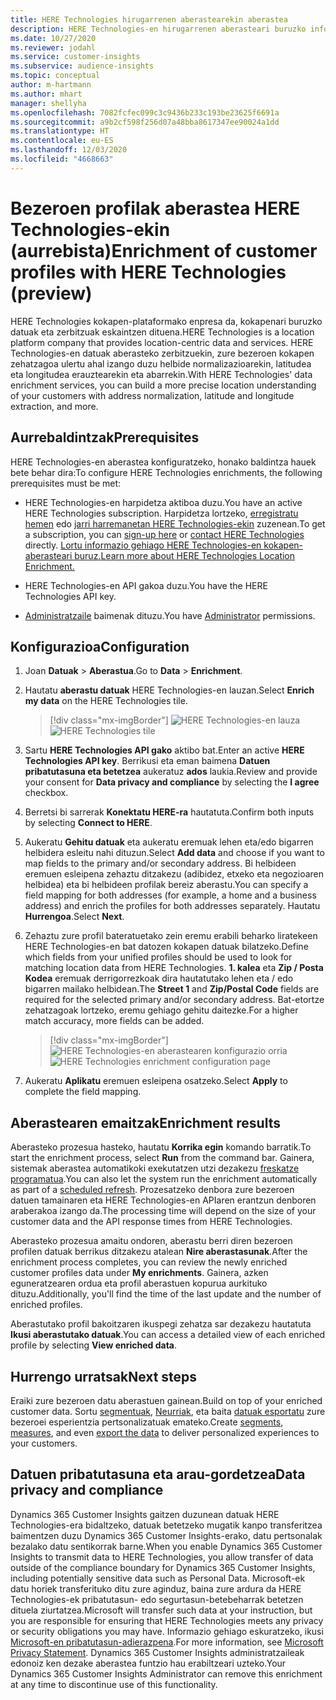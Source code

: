 ```yaml
---
title: HERE Technologies hirugarrenen aberastearekin aberastea
description: HERE Technologies-en hirugarrenen aberasteari buruzko informazio orokorra.
ms.date: 10/27/2020
ms.reviewer: jodahl
ms.service: customer-insights
ms.subservice: audience-insights
ms.topic: conceptual
author: m-hartmann
ms.author: mhart
manager: shellyha
ms.openlocfilehash: 7082fcfec099c3c9436b233c193be23625f6691a
ms.sourcegitcommit: a9b2cf598f256d07a48bba8617347ee90024a1dd
ms.translationtype: HT
ms.contentlocale: eu-ES
ms.lasthandoff: 12/03/2020
ms.locfileid: "4668663"
---
```

# <a name="enrichment-of-customer-profiles-with-here-technologies-preview"></a><span data-ttu-id="7ab8a-103">Bezeroen profilak aberastea HERE Technologies-ekin (aurrebista)</span><span class="sxs-lookup"><span data-stu-id="7ab8a-103">Enrichment of customer profiles with HERE Technologies (preview)</span></span>

<span data-ttu-id="7ab8a-104">HERE Technologies kokapen-plataformako enpresa da, kokapenari buruzko datuak eta zerbitzuak eskaintzen dituena.</span><span class="sxs-lookup"><span data-stu-id="7ab8a-104">HERE Technologies is a location platform company that provides location-centric data and services.</span></span> <span data-ttu-id="7ab8a-105">HERE Technologies-en datuak aberasteko zerbitzuekin, zure bezeroen kokapen zehatzagoa ulertu ahal izango duzu helbide normalizazioarekin, latitudea eta longitudea erauztearekin eta abarrekin.</span><span class="sxs-lookup"><span data-stu-id="7ab8a-105">With HERE Technologies' data enrichment services, you can build a more precise location understanding of your customers with address normalization, latitude and longitude extraction, and more.</span></span>

## <a name="prerequisites"></a><span data-ttu-id="7ab8a-106">Aurrebaldintzak</span><span class="sxs-lookup"><span data-stu-id="7ab8a-106">Prerequisites</span></span>

<span data-ttu-id="7ab8a-107">HERE Technologies-en aberastea konfiguratzeko, honako baldintza hauek bete behar dira:</span><span class="sxs-lookup"><span data-stu-id="7ab8a-107">To configure HERE Technologies enrichments, the following prerequisites must be met:</span></span>

- <span data-ttu-id="7ab8a-108">HERE Technologies-en harpidetza aktiboa duzu.</span><span class="sxs-lookup"><span data-stu-id="7ab8a-108">You have an active HERE Technologies subscription.</span></span> <span data-ttu-id="7ab8a-109">Harpidetza lortzeko, [erregistratu hemen](https://developer.here.com/sign-up?utm_medium=referral&utm_source=Microsoft-Dynamics-CI&create=Freemium-Basic) edo [jarri harremanetan HERE Technologies-ekin](https://developer.here.com/help?utm_medium=referral&utm_source=Microsoft-Dynamics-CI#how-can-we-help-you) zuzenean.</span><span class="sxs-lookup"><span data-stu-id="7ab8a-109">To get a subscription, you can [sign-up here](https://developer.here.com/sign-up?utm_medium=referral&utm_source=Microsoft-Dynamics-CI&create=Freemium-Basic) or [contact HERE Technologies](https://developer.here.com/help?utm_medium=referral&utm_source=Microsoft-Dynamics-CI#how-can-we-help-you) directly.</span></span> [<span data-ttu-id="7ab8a-110">Lortu informazio gehiago HERE Technologies-en kokapen-aberasteari buruz.</span><span class="sxs-lookup"><span data-stu-id="7ab8a-110">Learn more about HERE Technologies Location Enrichment.</span></span>](https://developer.here.com/location-enrichment?cid=Dev-MicrosoftDynamics-DB-0-Dev-&utm_source=MicrosoftDynamics&utm_medium=referral&utm_campaign=Online_Dev_ReferralMicrosoft)

- <span data-ttu-id="7ab8a-111">HERE Technologies-en API gakoa duzu.</span><span class="sxs-lookup"><span data-stu-id="7ab8a-111">You have the HERE Technologies API key.</span></span>

- <span data-ttu-id="7ab8a-112">[Administratzaile](permissions.md#administrator) baimenak dituzu.</span><span class="sxs-lookup"><span data-stu-id="7ab8a-112">You have [Administrator](permissions.md#administrator) permissions.</span></span>

## <a name="configuration"></a><span data-ttu-id="7ab8a-113">Konfigurazioa</span><span class="sxs-lookup"><span data-stu-id="7ab8a-113">Configuration</span></span>

1. <span data-ttu-id="7ab8a-114">Joan **Datuak** > **Aberastua**.</span><span class="sxs-lookup"><span data-stu-id="7ab8a-114">Go to **Data** > **Enrichment**.</span></span>

1. <span data-ttu-id="7ab8a-115">Hautatu **aberastu datuak** HERE Technologies-en lauzan.</span><span class="sxs-lookup"><span data-stu-id="7ab8a-115">Select **Enrich my data** on the HERE Technologies tile.</span></span>

   > [!div class="mx-imgBorder"]
   > <span data-ttu-id="7ab8a-116">![HERE Technologies-en lauza](media/HERE-tile.png "HERE Technologies-en lauza")</span><span class="sxs-lookup"><span data-stu-id="7ab8a-116">![HERE Technologies tile](media/HERE-tile.png "HERE Technologies tile")</span></span>

1. <span data-ttu-id="7ab8a-117">Sartu **HERE Technologies API gako** aktibo bat.</span><span class="sxs-lookup"><span data-stu-id="7ab8a-117">Enter an active **HERE Technologies API key**.</span></span> <span data-ttu-id="7ab8a-118">Berrikusi eta eman baimena **Datuen pribatutasuna eta betetzea** aukeratuz **ados** laukia.</span><span class="sxs-lookup"><span data-stu-id="7ab8a-118">Review and provide your consent for **Data privacy and compliance** by selecting the **I agree** checkbox.</span></span> 

1. <span data-ttu-id="7ab8a-119">Berretsi bi sarrerak **Konektatu HERE-ra** hautatuta.</span><span class="sxs-lookup"><span data-stu-id="7ab8a-119">Confirm both inputs by selecting **Connect to HERE**.</span></span>

1. <span data-ttu-id="7ab8a-120">Aukeratu **Gehitu datuak** eta aukeratu eremuak lehen eta/edo bigarren helbidera esleitu nahi dituzun.</span><span class="sxs-lookup"><span data-stu-id="7ab8a-120">Select **Add data** and choose if you want to map fields to the primary and/or secondary address.</span></span> <span data-ttu-id="7ab8a-121">Bi helbideen eremuen esleipena zehaztu ditzakezu (adibidez, etxeko eta negozioaren helbidea) eta bi helbideen profilak bereiz aberastu.</span><span class="sxs-lookup"><span data-stu-id="7ab8a-121">You can specify a field mapping for both addresses (for example, a home and a business address) and enrich the profiles for both addresses separately.</span></span> <span data-ttu-id="7ab8a-122">Hautatu **Hurrengoa**.</span><span class="sxs-lookup"><span data-stu-id="7ab8a-122">Select **Next**.</span></span>

1. <span data-ttu-id="7ab8a-123">Zehaztu zure profil bateratuetako zein eremu erabili beharko liratekeen HERE Technologies-en bat datozen kokapen datuak bilatzeko.</span><span class="sxs-lookup"><span data-stu-id="7ab8a-123">Define which fields from your unified profiles should be used to look for matching location data from HERE Technologies.</span></span> <span data-ttu-id="7ab8a-124">**1. kalea** eta **Zip / Posta Kodea** eremuak derrigorrezkoak dira hautatutako lehen eta / edo bigarren mailako helbidean.</span><span class="sxs-lookup"><span data-stu-id="7ab8a-124">The **Street 1** and **Zip/Postal Code** fields are required for the selected primary and/or secondary address.</span></span> <span data-ttu-id="7ab8a-125">Bat-etortze zehatzagoak lortzeko, eremu gehiago gehitu daitezke.</span><span class="sxs-lookup"><span data-stu-id="7ab8a-125">For a higher match accuracy, more fields can be added.</span></span>

   > [!div class="mx-imgBorder"]
   > <span data-ttu-id="7ab8a-126">![HERE Technologies-en aberastearen konfigurazio orria](media/enrichment-HERE-configuration.png "HERE Technologies-en aberastearen konfigurazio orria")</span><span class="sxs-lookup"><span data-stu-id="7ab8a-126">![HERE Technologies enrichment configuration page](media/enrichment-HERE-configuration.png "HERE Technologies enrichment configuration page")</span></span>

1. <span data-ttu-id="7ab8a-127">Aukeratu **Aplikatu** eremuen esleipena osatzeko.</span><span class="sxs-lookup"><span data-stu-id="7ab8a-127">Select **Apply** to complete the field mapping.</span></span>

## <a name="enrichment-results"></a><span data-ttu-id="7ab8a-128">Aberastearen emaitzak</span><span class="sxs-lookup"><span data-stu-id="7ab8a-128">Enrichment results</span></span>

<span data-ttu-id="7ab8a-129">Aberasteko prozesua hasteko, hautatu **Korrika egin** komando barratik.</span><span class="sxs-lookup"><span data-stu-id="7ab8a-129">To start the enrichment process, select **Run** from the command bar.</span></span> <span data-ttu-id="7ab8a-130">Gainera, sistemak aberastea automatikoki exekutatzen utzi dezakezu [freskatze programatua](system.md#schedule-tab).</span><span class="sxs-lookup"><span data-stu-id="7ab8a-130">You can also let the system run the enrichment automatically as part of a [scheduled refresh](system.md#schedule-tab).</span></span> <span data-ttu-id="7ab8a-131">Prozesatzeko denbora zure bezeroen datuen tamainaren eta HERE Technologies-en APIaren erantzun denboren araberakoa izango da.</span><span class="sxs-lookup"><span data-stu-id="7ab8a-131">The processing time will depend on the size of your customer data and the API response times from HERE Technologies.</span></span>

<span data-ttu-id="7ab8a-132">Aberasteko prozesua amaitu ondoren, aberastu berri diren bezeroen profilen datuak berrikus ditzakezu atalean **Nire aberastasunak**.</span><span class="sxs-lookup"><span data-stu-id="7ab8a-132">After the enrichment process completes, you can review the newly enriched customer profiles data under **My enrichments**.</span></span> <span data-ttu-id="7ab8a-133">Gainera, azken eguneratzearen ordua eta profil aberastuen kopurua aurkituko dituzu.</span><span class="sxs-lookup"><span data-stu-id="7ab8a-133">Additionally, you'll find the time of the last update and the number of enriched profiles.</span></span>

<span data-ttu-id="7ab8a-134">Aberastutako profil bakoitzaren ikuspegi zehatza sar dezakezu hautatuta **Ikusi aberastutako datuak**.</span><span class="sxs-lookup"><span data-stu-id="7ab8a-134">You can access a detailed view of each enriched profile by selecting **View enriched data**.</span></span>

## <a name="next-steps"></a><span data-ttu-id="7ab8a-135">Hurrengo urratsak</span><span class="sxs-lookup"><span data-stu-id="7ab8a-135">Next steps</span></span>

<span data-ttu-id="7ab8a-136">Eraiki zure bezeroen datu aberastuen gainean.</span><span class="sxs-lookup"><span data-stu-id="7ab8a-136">Build on top of your enriched customer data.</span></span> <span data-ttu-id="7ab8a-137">Sortu [segmentuak](segments.md), [Neurriak](measures.md), eta baita [datuak esportatu](export-destinations.md) zure bezeroei esperientzia pertsonalizatuak emateko.</span><span class="sxs-lookup"><span data-stu-id="7ab8a-137">Create [segments](segments.md), [measures](measures.md), and even [export the data](export-destinations.md) to deliver personalized experiences to your customers.</span></span>

## <a name="data-privacy-and-compliance"></a><span data-ttu-id="7ab8a-138">Datuen pribatutasuna eta arau-gordetzea</span><span class="sxs-lookup"><span data-stu-id="7ab8a-138">Data privacy and compliance</span></span>

<span data-ttu-id="7ab8a-139">Dynamics 365 Customer Insights gaitzen duzunean datuak HERE Technologies-era bidaltzeko, datuak betetzeko mugatik kanpo transferitzea baimentzen duzu Dynamics 365 Customer Insights-erako, datu pertsonalak bezalako datu sentikorrak barne.</span><span class="sxs-lookup"><span data-stu-id="7ab8a-139">When you enable Dynamics 365 Customer Insights to transmit data to HERE Technologies, you allow transfer of data outside of the compliance boundary for Dynamics 365 Customer Insights, including potentially sensitive data such as Personal Data.</span></span> <span data-ttu-id="7ab8a-140">Microsoft-ek datu horiek transferituko ditu zure aginduz, baina zure ardura da HERE Technologies-ek pribatutasun- edo segurtasun-betebeharrak betetzen dituela ziurtatzea.</span><span class="sxs-lookup"><span data-stu-id="7ab8a-140">Microsoft will transfer such data at your instruction, but you are responsible for ensuring that HERE Technologies meets any privacy or security obligations you may have.</span></span> <span data-ttu-id="7ab8a-141">Informazio gehiago eskuratzeko, ikusi [Microsoft-en pribatutasun-adierazpena](https://go.microsoft.com/fwlink/?linkid=396732).</span><span class="sxs-lookup"><span data-stu-id="7ab8a-141">For more information, see [Microsoft Privacy Statement](https://go.microsoft.com/fwlink/?linkid=396732).</span></span>
<span data-ttu-id="7ab8a-142">Dynamics 365 Customer Insights administratzaileak edonoiz ken dezake aberastea funtzio hau erabiltzeari uzteko.</span><span class="sxs-lookup"><span data-stu-id="7ab8a-142">Your Dynamics 365 Customer Insights Administrator can remove this enrichment at any time to discontinue use of this functionality.</span></span>
